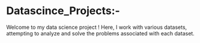 # Datascince_Projects:-

Welcome to my data science project !
Here, I work with various datasets, attempting to analyze and solve the problems associated with each dataset.
